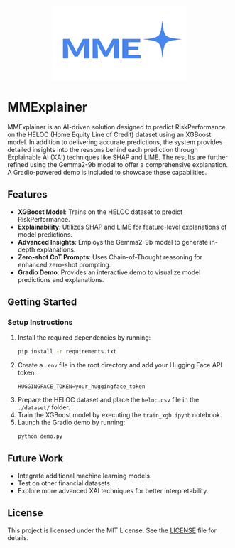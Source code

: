<div align="center">
    <img src="./asset/logo.png" alt="MMExplainer Logo" width="300"/>
</div>

# MMExplainer

MMExplainer is an AI-driven solution designed to predict RiskPerformance on the HELOC (Home Equity Line of Credit) dataset using an XGBoost model. In addition to delivering accurate predictions, the system provides detailed insights into the reasons behind each prediction through Explainable AI (XAI) techniques like SHAP and LIME. The results are further refined using the Gemma2-9b model to offer a comprehensive explanation. A Gradio-powered demo is included to showcase these capabilities.

## Features

- **XGBoost Model**: Trains on the HELOC dataset to predict RiskPerformance.
- **Explainability**: Utilizes SHAP and LIME for feature-level explanations of model predictions.
- **Advanced Insights**: Employs the Gemma2-9b model to generate in-depth explanations.
- **Zero-shot CoT Prompts**: Uses Chain-of-Thought reasoning for enhanced zero-shot prompting.
- **Gradio Demo**: Provides an interactive demo to visualize model predictions and explanations.

## Getting Started

### Setup Instructions

1. Install the required dependencies by running:
   ```bash
   pip install -r requirements.txt
   ```
2. Create a `.env` file in the root directory and add your Hugging Face API token:
   ```
   HUGGINGFACE_TOKEN=your_huggingface_token
   ```
3. Prepare the HELOC dataset and place the `heloc.csv` file in the `./dataset/` folder.
4. Train the XGBoost model by executing the `train_xgb.ipynb` notebook.
5. Launch the Gradio demo by running:
   ```bash
   python demo.py
   ```

## Future Work

- Integrate additional machine learning models.
- Test on other financial datasets.
- Explore more advanced XAI techniques for better interpretability.

## License

This project is licensed under the MIT License. See the [LICENSE](LICENSE) file for details.
